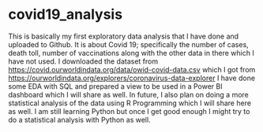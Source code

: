 # covid19_analysis
This is basically my first exploratory data analysis that I have done and uploaded to Github.
It is about Covid 19; specifically the number of cases, death toll, number of vaccinations along with the other data in there which I have not used.
I downloaded the dataset from https://covid.ourworldindata.org/data/owid-covid-data.csv which I got from https://ourworldindata.org/explorers/coronavirus-data-explorer
I have done some EDA with SQL and prepared a view to be used in a Power BI dashboard which I will share as well.
In future, I also plan on doing a more statistical analysis of the data using R Programming which I will share here as well.
I am still learning Python but once I get good enough I might try to do a statistical analysis with Python as well.
